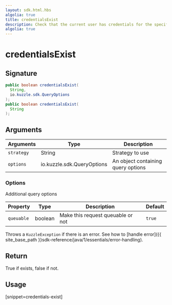 ```yaml
---
layout: sdk.html.hbs
algolia: true
title: credentialsExist
description: Check that the current user has credentials for the specified strategy
algolia: true
---
```


# credentialsExist

## Signature

```java
public boolean credentialsExist(
  String,
  io.kuzzle.sdk.QueryOptions
);
public boolean credentialsExist(
  String
);
```

## Arguments

| Arguments  | Type             | Description
| ---------- | ---------------- | ---------------------------------------------
| `strategy` | String      | Strategy to use
| `options` | io.kuzzle.sdk.QueryOptions | An object containing query options

### **Options**

Additional query options

| Property     | Type    | Description                       | Default |
| ---------- | ------- | --------------------------------- | ------- |
| `queuable` | boolean | Make this request queuable or not | `true`  |

Throws a `KuzzleException` if there is an error. See how to [handle error]({{ site_base_path }}sdk-reference/java/1/essentials/error-handling).

## Return

True if exists, false if not.

## Usage

[snippet=credentials-exist]
